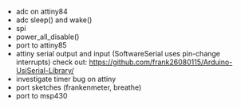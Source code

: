 - adc on attiny84
- adc sleep() and wake()
- spi
- power_all_disable()
- port to attiny85
- attiny serial output and input (SoftwareSerial uses pin-change interrupts)
  check out: https://github.com/frank26080115/Arduino-UsiSerial-Library/
- investigate timer bug on attiny
- port sketches (frankenmeter, breathe)
- port to msp430
